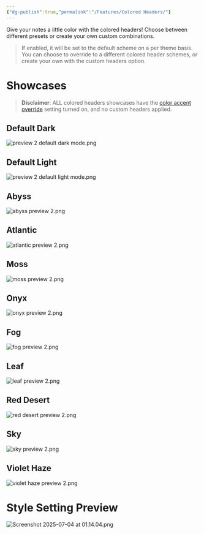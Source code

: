 ```yaml
---
{"dg-publish":true,"permalink":"/Features/Colored Headers/"}
---
```


Give your notes a little color with the colored headers! Choose between different presets or create your own custom combinations.
> If enabled, it will be set to the default scheme on a per theme basis. You can choose to override to a different colored header schemes, or create your own with the custom headers option.
# Showcases
> **Disclaimer**: ALL colored headers showcases have the [color accent override](Color%20Accent%20Override.md) setting turned on, and no custom headers applied.
## Default Dark
![preview 2 default dark mode.png](/img/user/attachments/preview%202%20default%20dark%20mode.png)
## Default Light
![preview 2 default light mode.png](/img/user/attachments/preview%202%20default%20light%20mode.png)
## Abyss
![abyss preview 2.png](/img/user/attachments/abyss%20preview%202.png)
## Atlantic
![atlantic preview 2.png](/img/user/attachments/atlantic%20preview%202.png)
## Moss
![moss preview 2.png](/img/user/attachments/moss%20preview%202.png)
## Onyx
![onyx preview 2.png](/img/user/attachments/onyx%20preview%202.png)

## Fog
![fog preview 2.png](/img/user/attachments/fog%20preview%202.png)
## Leaf
![leaf preview 2.png](/img/user/attachments/leaf%20preview%202.png)
## Red Desert
![red desert preview 2.png](/img/user/attachments/red%20desert%20preview%202.png)
## Sky
![sky preview 2.png](/img/user/attachments/sky%20preview%202.png)
## Violet Haze
![violet haze preview 2.png](/img/user/attachments/violet%20haze%20preview%202.png)
# Style Setting Preview
![Screenshot 2025-07-04 at 01.14.04.png](/img/user/system/attachments/Screenshot%202025-07-04%20at%2001.14.04.png)